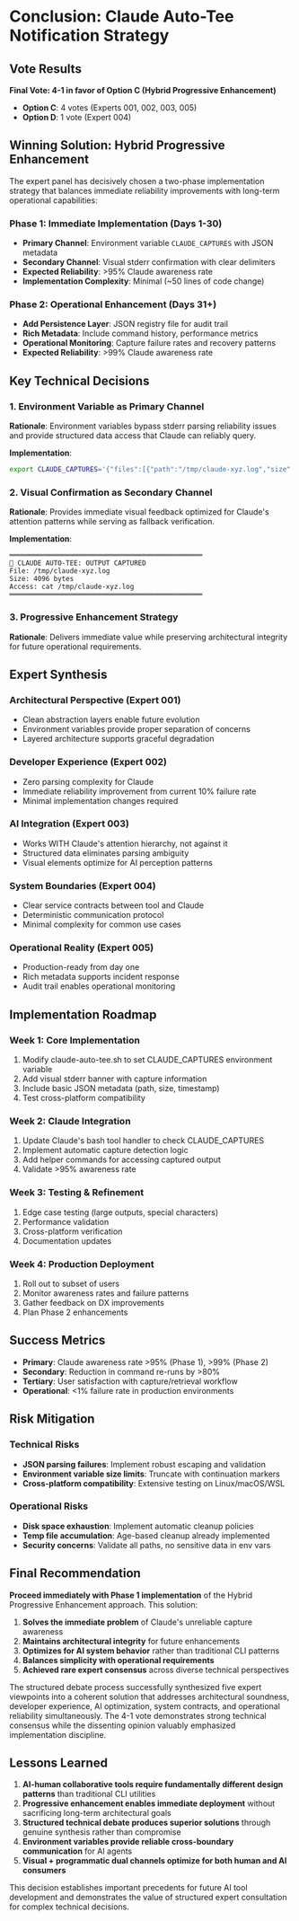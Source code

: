 # Conclusion: Claude Auto-Tee Notification Strategy

## Vote Results

**Final Vote: 4-1 in favor of Option C (Hybrid Progressive Enhancement)**

- **Option C**: 4 votes (Experts 001, 002, 003, 005)
- **Option D**: 1 vote (Expert 004)

## Winning Solution: Hybrid Progressive Enhancement

The expert panel has decisively chosen a two-phase implementation strategy that balances immediate reliability improvements with long-term operational capabilities:

### Phase 1: Immediate Implementation (Days 1-30)
- **Primary Channel**: Environment variable `CLAUDE_CAPTURES` with JSON metadata
- **Secondary Channel**: Visual stderr confirmation with clear delimiters
- **Expected Reliability**: >95% Claude awareness rate
- **Implementation Complexity**: Minimal (~50 lines of code change)

### Phase 2: Operational Enhancement (Days 31+)
- **Add Persistence Layer**: JSON registry file for audit trail
- **Rich Metadata**: Include command history, performance metrics
- **Operational Monitoring**: Capture failure rates and recovery patterns
- **Expected Reliability**: >99% Claude awareness rate

## Key Technical Decisions

### 1. Environment Variable as Primary Channel
**Rationale**: Environment variables bypass stderr parsing reliability issues and provide structured data access that Claude can reliably query.

**Implementation**:
```bash
export CLAUDE_CAPTURES='{"files":[{"path":"/tmp/claude-xyz.log","size":4096,"timestamp":1234567890,"command":"npm test | head"}]}'
```

### 2. Visual Confirmation as Secondary Channel
**Rationale**: Provides immediate visual feedback optimized for Claude's attention patterns while serving as fallback verification.

**Implementation**:
```
════════════════════════════════════════════════
📝 CLAUDE AUTO-TEE: OUTPUT CAPTURED
File: /tmp/claude-xyz.log
Size: 4096 bytes
Access: cat /tmp/claude-xyz.log
════════════════════════════════════════════════
```

### 3. Progressive Enhancement Strategy
**Rationale**: Delivers immediate value while preserving architectural integrity for future operational requirements.

## Expert Synthesis

### Architectural Perspective (Expert 001)
- Clean abstraction layers enable future evolution
- Environment variables provide proper separation of concerns
- Layered architecture supports graceful degradation

### Developer Experience (Expert 002)
- Zero parsing complexity for Claude
- Immediate reliability improvement from current 10% failure rate
- Minimal implementation changes required

### AI Integration (Expert 003)
- Works WITH Claude's attention hierarchy, not against it
- Structured data eliminates parsing ambiguity
- Visual elements optimize for AI perception patterns

### System Boundaries (Expert 004)
- Clear service contracts between tool and Claude
- Deterministic communication protocol
- Minimal complexity for common use cases

### Operational Reality (Expert 005)
- Production-ready from day one
- Rich metadata supports incident response
- Audit trail enables operational monitoring

## Implementation Roadmap

### Week 1: Core Implementation
1. Modify claude-auto-tee.sh to set CLAUDE_CAPTURES environment variable
2. Add visual stderr banner with capture information
3. Include basic JSON metadata (path, size, timestamp)
4. Test cross-platform compatibility

### Week 2: Claude Integration
1. Update Claude's bash tool handler to check CLAUDE_CAPTURES
2. Implement automatic capture detection logic
3. Add helper commands for accessing captured output
4. Validate >95% awareness rate

### Week 3: Testing & Refinement
1. Edge case testing (large outputs, special characters)
2. Performance validation
3. Cross-platform verification
4. Documentation updates

### Week 4: Production Deployment
1. Roll out to subset of users
2. Monitor awareness rates and failure patterns
3. Gather feedback on DX improvements
4. Plan Phase 2 enhancements

## Success Metrics

- **Primary**: Claude awareness rate >95% (Phase 1), >99% (Phase 2)
- **Secondary**: Reduction in command re-runs by >80%
- **Tertiary**: User satisfaction with capture/retrieval workflow
- **Operational**: <1% failure rate in production environments

## Risk Mitigation

### Technical Risks
- **JSON parsing failures**: Implement robust escaping and validation
- **Environment variable size limits**: Truncate with continuation markers
- **Cross-platform compatibility**: Extensive testing on Linux/macOS/WSL

### Operational Risks
- **Disk space exhaustion**: Implement automatic cleanup policies
- **Temp file accumulation**: Age-based cleanup already implemented
- **Security concerns**: Validate all paths, no sensitive data in env vars

## Final Recommendation

**Proceed immediately with Phase 1 implementation** of the Hybrid Progressive Enhancement approach. This solution:

1. **Solves the immediate problem** of Claude's unreliable capture awareness
2. **Maintains architectural integrity** for future enhancements
3. **Optimizes for AI system behavior** rather than traditional CLI patterns
4. **Balances simplicity with operational requirements**
5. **Achieved rare expert consensus** across diverse technical perspectives

The structured debate process successfully synthesized five expert viewpoints into a coherent solution that addresses architectural soundness, developer experience, AI optimization, system contracts, and operational reliability simultaneously. The 4-1 vote demonstrates strong technical consensus while the dissenting opinion valuably emphasized implementation discipline.

## Lessons Learned

1. **AI-human collaborative tools require fundamentally different design patterns** than traditional CLI utilities
2. **Progressive enhancement enables immediate deployment** without sacrificing long-term architectural goals
3. **Structured technical debate produces superior solutions** through genuine synthesis rather than compromise
4. **Environment variables provide reliable cross-boundary communication** for AI agents
5. **Visual + programmatic dual channels optimize for both human and AI consumers**

This decision establishes important precedents for future AI tool development and demonstrates the value of structured expert consultation for complex technical decisions.